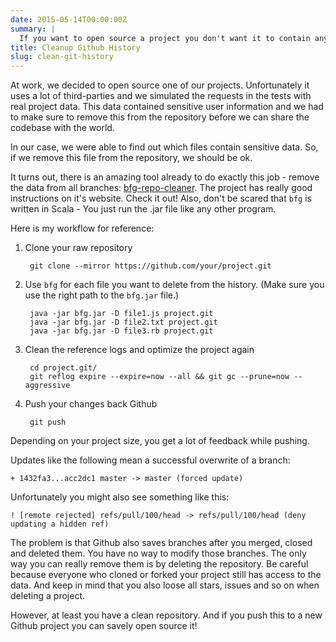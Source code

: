 ```yaml
---
date: 2015-05-14T00:00:00Z
summary: |
  If you want to open source a project you don't want it to contain any sensitive data. I would like to share my workflow for this.
title: Cleanup Github History
slug: clean-git-history
---
```


At work, we decided to open source one of our projects.
Unfortunately it uses a lot of third-parties
and we simulated the requests in the tests with real project data.
This data contained sensitive user information
and we had to make sure to remove this from the repository before we can share the codebase with the world.

In our case, we were able to find out which files contain sensitive data.
So, if we remove this file from the repository, we should be ok.

It turns out, there is an amazing tool already to do exactly this job - remove the data from all branches: [bfg-repo-cleaner](https://rtyley.github.io/bfg-repo-cleaner/).
The project has really good instructions on it's website. Check it out!
Also, don't be scared that `bfg` is written in Scala - You just run the .jar file like any other program.

Here is my workflow for reference:

1. Clone your raw repository

        git clone --mirror https://github.com/your/project.git

2. Use `bfg` for each file you want to delete from the history.
(Make sure you use the right path to the `bfg.jar` file.)

        java -jar bfg.jar -D file1.js project.git
        java -jar bfg.jar -D file2.txt project.git
        java -jar bfg.jar -D file3.rb project.git

3. Clean the reference logs and optimize the project again

        cd project.git/
        git reflog expire --expire=now --all && git gc --prune=now --aggressive

4. Push your changes back Github

        git push

Depending on your project size, you get a lot of feedback while pushing.

Updates like the following mean a successful overwrite of a branch:

    + 1432fa3...acc2dc1 master -> master (forced update)

Unfortunately you might also see something like this:

    ! [remote rejected] refs/pull/100/head -> refs/pull/100/head (deny updating a hidden ref)

The problem is that Github also saves branches after you merged, closed and deleted them.
You have no way to modify those branches.
The only way you can really remove them is by deleting the repository.
Be careful because everyone who cloned or forked your project still has access to the data.
And keep in mind that you also loose all stars, issues and so on when deleting a project.

However, at least you have a clean repository.
And if you push this to a new Github project you can savely open source it!
